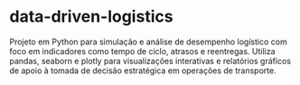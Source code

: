 # data-driven-logistics
Projeto em Python para simulação e análise de desempenho logístico com foco em indicadores como tempo de ciclo, atrasos e reentregas. Utiliza pandas, seaborn e plotly para visualizações interativas e relatórios gráficos de apoio à tomada de decisão estratégica em operações de transporte.
